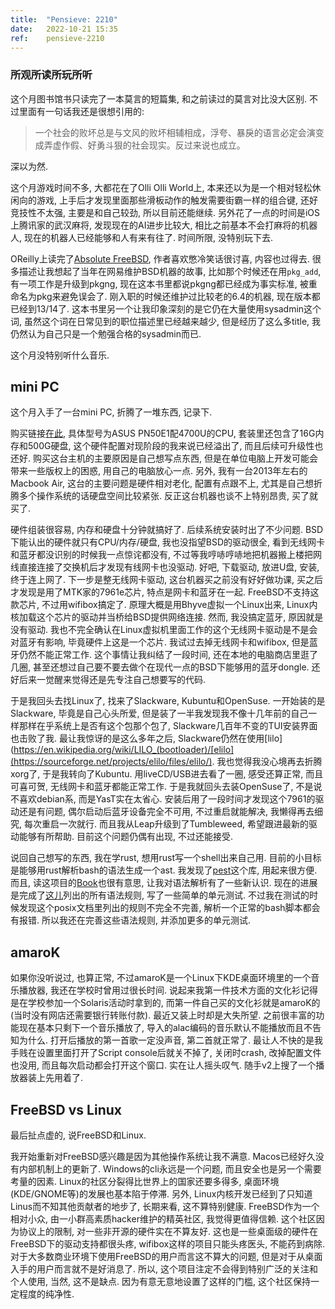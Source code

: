```yaml
---
title:  "Pensieve: 2210"
date:   2022-10-21 15:35
ref:    pensieve-2210
---
```



### 所观所读所玩所听

这个月图书馆书只读完了一本莫言的短篇集, 和之前读过的莫言对比没大区别. 不过里面有一句话我还是很想引用的:

> 一个社会的败坏总是与文风的败坏相辅相成，浮夸、暴戾的语言必定会演变成弄虚作假、好勇斗狠的社会现实。反过来说也成立。

深以为然.

这个月游戏时间不多, 大都花在了Olli Olli World上, 本来还以为是一个相对轻松休闲向的游戏, 上手后才发现里面那些滑板动作的触发需要街霸一样的组合键, 还好竞技性不太强, 主要是和自己较劲, 所以目前还能继续. 另外花了一点的时间是iOS上腾讯家的武汉麻将, 发现现在的AI进步比较大, 相比之前基本不会打麻将的机器人, 现在的机器人已经能够和人有来有往了. 时间所限, 没特别玩下去.

OReilly上读完了[Absolute FreeBSD](https://learning.oreilly.com/library/view/absolute-freebsd-3rd/9781492069430/), 作者喜欢憋冷笑话很讨喜, 内容也过得去. 很多描述让我想起了当年在网易维护BSD机器的故事, 比如那个时候还在用`pkg_add`, 有一项工作是升级到pkgng, 现在这本书里都说pkgng都已经成为事实标准, 被重命名为pkg来避免误会了. 刚入职的时候还维护过比较老的6.4的机器, 现在版本都已经到13/14了. 这本书里另一个让我印象深刻的是它仍在大量使用sysadmin这个词, 虽然这个词在日常见到的职位描述里已经越来越少, 但是经历了这么多title, 我仍然认为自己只是一个勉强合格的sysadmin而已.

这个月没特别听什么音乐.


## mini PC

这个月入手了一台mini PC, 折腾了一堆东西, 记录下.

购买链接[在此](https://www.scorptec.com.au/bundle/branded-systems/nuc-&-mini-pc/1485-bdl-1485), 具体型号为ASUS PN50E1配4700U的CPU, 套装里还包含了16G内存和500G硬盘, 这个硬件配置对现阶段的我来说已经溢出了, 而且后续可升级性也还好. 购买这台主机的主要原因是自己想写点东西, 但是在单位电脑上开发可能会带来一些版权上的困惑, 用自己的电脑放心一点. 另外, 我有一台2013年左右的Macbook Air, 这台的主要问题是硬件相对老化, 配置有点跟不上, 尤其是自己想折腾多个操作系统的话硬盘空间比较紧张. 反正这台机器也谈不上特别昂贵, 买了就买了.

硬件组装很容易, 内存和硬盘十分钟就搞好了. 后续系统安装时出了不少问题. BSD下能认出的硬件就只有CPU/内存/硬盘, 我也没指望BSD的驱动很全, 看到无线网卡和蓝牙都没识别的时候我一点惊诧都没有, 不过等我哼哧哼哧地把机器搬上楼把网线直接连接了交换机后才发现有线网卡也没驱动. 好吧, 下载驱动, 放进U盘, 安装, 终于连上网了. 下一步是整无线网卡驱动, 这台机器买之前没有好好做功课, 买之后才发现是用了MTK家的7961e芯片, 特点是网卡和蓝牙在一起. FreeBSD不支持这款芯片, 不过用wifibox搞定了. 原理大概是用Bhyve虚拟一个Linux出来, Linux内核加载这个芯片的驱动并当桥给BSD提供网络连接. 然而, 我没搞定蓝牙, 原因就是没有驱动. 我也不完全确认在Linux虚拟机里面工作的这个无线网卡驱动是不是会对蓝牙有影响, 毕竟硬件上这是一个芯片. 我试过去掉无线网卡和wifibox, 但是蓝牙仍然不能正常工作. 这个事情让我纠结了一段时间, 还在本地的电脑商店里逛了几圈, 甚至还想过自己要不要去做个在现代一点的BSD下能够用的蓝牙dongle. 还好后来一觉醒来觉得还是先专注自己想要写的代码.

于是我回头去找Linux了, 找来了Slackware, Kubuntu和OpenSuse. 一开始装的是Slackware, 毕竟是自己心头所爱, 但是装了一半我发现我不像十几年前的自己一样那样在乎系统上是否有这个包那个包了, Slackware几百年不变的TUI安装界面也击败了我. 最让我惊讶的是这么多年之后, Slackware仍然在使用[lilo](https://en.wikipedia.org/wiki/LILO_(bootloader)/[elilo](https://sourceforge.net/projects/elilo/files/elilo/). 我也觉得我没心境再去折腾xorg了, 于是我转向了Kubuntu. 用liveCD/USB进去看了一圈, 感受还算正常, 而且可喜可贺, 无线网卡和蓝牙都能正常工作. 于是我就回头去装OpenSuse了, 不是说不喜欢debian系, 而是YasT实在太省心. 安装后用了一段时间才发现这个7961的驱动还是有问题, 偶尔启动后蓝牙设备完全不可用, 不过重启就能解决, 我懒得再去细究, 每次重启一次就行. 而且我从Leap升级到了Tumbleweed, 希望跟进最新的驱动能够有所帮助. 目前这个问题仍偶有出现, 不过还能接受.

说回自己想写的东西, 我在学rust, 想用rust写一个shell出来自己用. 目前的小目标是能够用rust解析bash的语法生成一个ast. 我发现了[pest](https://github.com/pest-parser/pest)这个库, 用起来很方便. 而且, 读这项目的[Book](https://pest.rs/book/)也很有意思, 让我对语法解析有了一些新认识. 现在的进展是完成了[这儿](https://pubs.opengroup.org/onlinepubs/9699919799/utilities/V3_chap02.html#tag_18_10)列出的所有语法规则, 写了一些简单的单元测试. 不过我在测试的时候发现这个posix文档里列出的规则不完全不完善, 解析一个正常的bash脚本都会有报错. 所以我还在完善这些语法规则, 并添加更多的单元测试.

## amaroK

如果你没听说过, 也算正常, 不过amaroK是一个Linux下KDE桌面环境里的一个音乐播放器, 我还在学校时曾用过很长时间. 说起来我第一件技术方面的文化衫记得是在学校参加一个Solaris活动时拿到的, 而第一件自己买的文化衫就是amaroK的(当时没有网店还需要银行转账付款). 最近又装上时却是大失所望. 之前很丰富的功能现在基本只剩下一个音乐播放了, 导入的alac编码的音乐默认不能播放而且不告知为什么. 打开后播放的第一首歌一定没声音, 第二首就正常了. 最让人不快的是我手贱在设置里面打开了Script console后就关不掉了, 关闭时crash, 改掉配置文件也没用, 而且每次启动都会打开这个窗口. 实在让人摇头叹气. 随手v2上搜了一个播放器装上先用着了.

## FreeBSD vs Linux

最后扯点虚的, 说FreeBSD和Linux.

我开始重新对FreeBSD感兴趣是因为其他操作系统让我不满意. Macos已经好久没有内部机制上的更新了. Windows的cli永远是一个问题, 而且安全也是另一个需要考量的因素. Linux的社区分裂得比世界上的国家还要多得多, 桌面环境(KDE/GNOME等)的发展也基本陷于停滞. 另外, Linux内核开发已经到了只知道Linus而不知其他贡献者的地步了, 长期来看, 这不算特别健康. FreeBSD作为一个相对小众, 由一小群高素质hacker维护的精英社区, 我觉得更值得信赖. 这个社区因为协议上的限制, 对一些非开源的硬件实在不算友好. 这也是一些桌面级的硬件在FreeBSD下的驱动支持都很头疼, wifibox这样的项目只能头疼医头, 不能药到病除. 对于大多数商业环境下使用FreeBSD的用户而言这不算大的问题, 但是对于从桌面入手的用户而言就不是好消息了. 所以, 这个项目注定不会得到特别广泛的关注和个人使用, 当然, 这不是缺点. 因为有意无意地设置了这样的门槛, 这个社区保持一定程度的纯净性.

